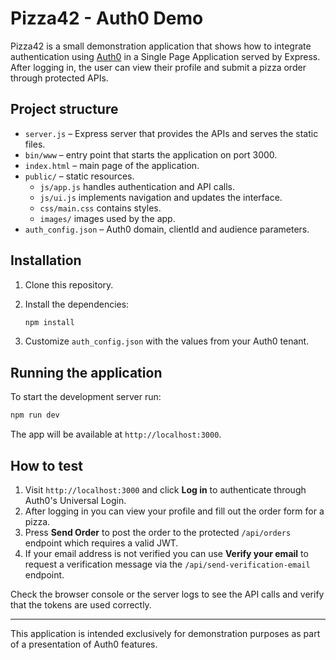 # Pizza42 - Auth0 Demo

Pizza42 is a small demonstration application that shows how to integrate authentication using [Auth0](https://auth0.com) in a Single Page Application served by Express. After logging in, the user can view their profile and submit a pizza order through protected APIs.

## Project structure

- `server.js` – Express server that provides the APIs and serves the static files.
- `bin/www` – entry point that starts the application on port 3000.
- `index.html` – main page of the application.
- `public/` – static resources.
  - `js/app.js` handles authentication and API calls.
  - `js/ui.js` implements navigation and updates the interface.
  - `css/main.css` contains styles.
  - `images/` images used by the app.
- `auth_config.json` – Auth0 domain, clientId and audience parameters.

## Installation

1. Clone this repository.
2. Install the dependencies:

   ```bash
   npm install
   ```
3. Customize `auth_config.json` with the values from your Auth0 tenant.

## Running the application

To start the development server run:

```bash
npm run dev
```

The app will be available at `http://localhost:3000`.

## How to test

1. Visit `http://localhost:3000` and click **Log in** to authenticate through Auth0's Universal Login.
2. After logging in you can view your profile and fill out the order form for a pizza.
3. Press **Send Order** to post the order to the protected `/api/orders` endpoint which requires a valid JWT.
4. If your email address is not verified you can use **Verify your email** to request a verification message via the `/api/send-verification-email` endpoint.

Check the browser console or the server logs to see the API calls and verify that the tokens are used correctly.

---

This application is intended exclusively for demonstration purposes as part of a presentation of Auth0 features.
